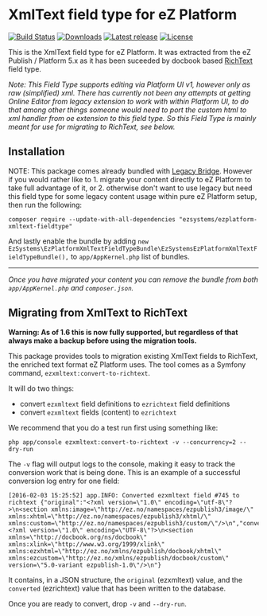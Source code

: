 # XmlText field type for eZ Platform

[![Build Status](https://img.shields.io/travis/ezsystems/ezplatform-xmltext-fieldtype.svg?style=flat-square&branch=master)](https://travis-ci.org/ezsystems/ezplatform-xmltext-fieldtype)
[![Downloads](https://img.shields.io/packagist/dt/ezsystems/ezplatform-xmltext-fieldtype.svg?style=flat-square)](https://packagist.org/packages/ezsystems/ezplatform-xmltext-fieldtype)
[![Latest release](https://img.shields.io/github/release/ezsystems/ezplatform-xmltext-fieldtype.svg?style=flat-square)](https://github.com/ezsystems/ezplatform-xmltext-fieldtype/releases)
[![License](https://img.shields.io/github/license/ezsystems/ezplatform-xmltext-fieldtype.svg?style=flat-square)](LICENSE)

This is the XmlText field type for eZ Platform. It was extracted from the eZ Publish / Platform 5.x as it has been suceeded by docbook based [RichText](https://github.com/ezsystems/ezpublish-kernel/tree/master/eZ/Publish/Core/FieldType/RichText) field type.

_Note: This Field Type supports editing via Platform UI v1, however only as raw (simplified) xml. There has currently not been any attempts at getting Online Editor from legacy extension to work with within Platform UI, to do that among other things someone would need to port the custom html to xml handler from oe extension to this field type. So this Field Type is mainly meant for use for migrating to RichText, see below._


## Installation

NOTE: This package comes already bundled with [Legacy Bridge](https://github.com/ezsystems/LegacyBridge). However if you would rather like to 1. migrate your content directly to eZ Platform to take full advantage of it, or 2. otherwise don't want to use legacy but need this field type for some legacy content usage within pure eZ Platform setup, then run the following:

```
composer require --update-with-all-dependencies "ezsystems/ezplatform-xmltext-fieldtype"
```

And lastly enable the bundle by adding `new EzSystems\EzPlatformXmlTextFieldTypeBundle\EzSystemsEzPlatformXmlTextFieldTypeBundle(),` to `app/AppKernel.php` list of bundles.

----

_Once you have migrated your content you can remove the bundle from both `app/AppKernel.php` and `composer.json`._


## Migrating from XmlText to RichText

**Warning: As of 1.6 this is now fully supported, but regardless of that always make a backup before using the migration tools.**

This package provides tools to migration existing XmlText fields to RichText, the enriched text format eZ Platform uses.
The tool comes as a Symfony command, `ezxmltext:convert-to-richtext`.

It will do two things:

- convert `ezxmltext` field definitions to `ezrichtext` field definitions
- convert `ezxmltext` fields (content) to `ezrichtext`

We recommend that you do a test run first using something like:

```
php app/console ezxmltext:convert-to-richtext -v --concurrency=2 --dry-run
```

The `-v` flag will output logs to the console, making it easy to track the conversion work that is being done.
This is an example of a successful conversion log entry for one field:

```
[2016-02-03 15:25:52] app.INFO: Converted ezxmltext field #745 to richtext {"original":"<?xml version=\"1.0\" encoding=\"utf-8\"?>\n<section xmlns:image=\"http://ez.no/namespaces/ezpublish3/image/\" xmlns:xhtml=\"http://ez.no/namespaces/ezpublish3/xhtml/\" xmlns:custom=\"http://ez.no/namespaces/ezpublish3/custom/\"/>\n","converted":"<?xml version=\"1.0\" encoding=\"UTF-8\"?>\n<section xmlns=\"http://docbook.org/ns/docbook\" xmlns:xlink=\"http://www.w3.org/1999/xlink\" xmlns:ezxhtml=\"http://ez.no/xmlns/ezpublish/docbook/xhtml\" xmlns:ezcustom=\"http://ez.no/xmlns/ezpublish/docbook/custom\" version=\"5.0-variant ezpublish-1.0\"/>\n"}
```

It contains, in a JSON structure, the `original` (ezxmltext) value, and the `converted` (ezrichtext) value that has been
written to the database.

Once you are ready to convert, drop `-v` and `--dry-run`.
